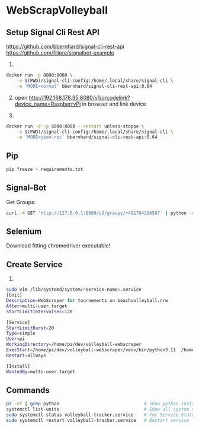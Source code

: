 # WebScrapVolleyball

## Setup Signal Cli Rest API

https://github.com/bbernhard/signal-cli-rest-api
https://github.com/filipre/signalbot-example 

1. 
```bash
docker run -p 8080:8080 \
    -v $(PWD)/signal-cli-config:/home/.local/share/signal-cli \
    -e 'MODE=normal' bbernhard/signal-cli-rest-api:0.64
```
2. open http://192.168.178.35:8080/v1/qrcodelink?device_name=RaspberryPi in browser and link device

3. 
```bash
docker run -d -p 8080:8080 --restart unless-stoppe \
    -v $(PWD)/signal-cli-config:/home/.local/share/signal-cli \
    -e 'MODE=json-rpc' bbernhard/signal-cli-rest-api:0.64
```

## Pip

```bash
pip freeze > requirements.txt
```

## Signal-Bot

Get Groups:
```bash
curl -X GET 'http://127.0.0.1:8080/v1/groups/+491794298507' | python -m json.tool > my-groups.json 
```

## Selenium

Download fitting chromedriver executable!


## Create Service
1. 
```bash
sudo vim /lib/systemd/system/<service-name>.service
[Unit]
Description=WebScraper for tournements on beachvolleyball.nrw
After=multi-user.target
StartLimitIntervalSec=120

[Service]
StartLimitBurst=20
Type=simple
User=pi
WorkingDirectory=/home/pi/dev/volleyball-webscraper
ExecStart=/home/pi/dev/volleyball-webscraper/venv/bin/python3.11  /home/pi/dev/volleyball-webscraper/src/app.py
Restart=allways

[Install]
WantedBy=multi-user.target
```

## Commands

```bash
ps -ef | grep python                                # Show python instances
systemctl list-units                                # Show all system services
sudo systemctl status volleyball-tracker.service    # For Service Status
sudo systemctl restart volleyball-tracker.service   # Restart service
```